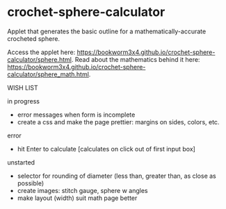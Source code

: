 # crochet-sphere-calculator
Applet that generates the basic outline for a mathematically-accurate crocheted sphere.

Access the applet here: https://bookworm3x4.github.io/crochet-sphere-calculator/sphere.html. Read about the mathematics behind it here: https://bookworm3x4.github.io/crochet-sphere-calculator/sphere_math.html.

WISH LIST<br/>

in progress<br/>
* error messages when form is incomplete<br/>
* create a css and make the page prettier: margins on sides, colors, etc.<br/>

error<br/>
* hit Enter to calculate [calculates on click out of first input box]<br/>

unstarted<br/>
* selector for rounding of diameter (less than, greater than, as close as possible)<br/>
* create images: stitch gauge, sphere w angles<br/>
* make layout (width) suit math page better

